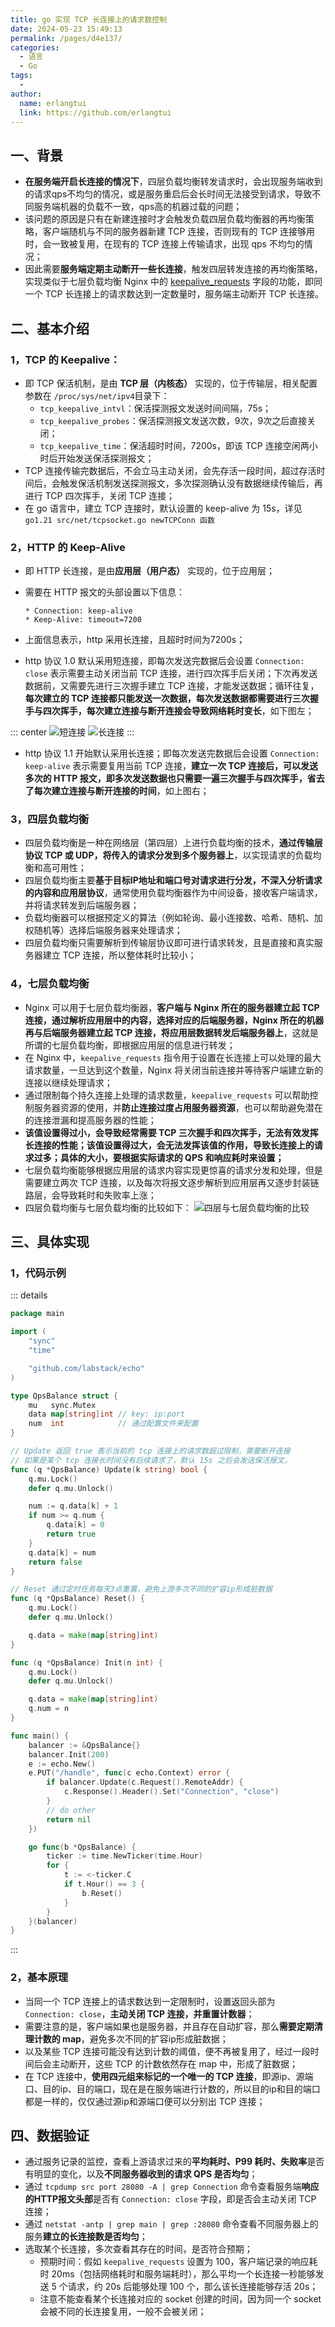 ```yaml
---
title: go 实现 TCP 长连接上的请求数控制
date: 2024-05-23 15:49:13
permalink: /pages/d4e137/
categories:
  - 语言
  - Go
tags:
  - 
author: 
  name: erlangtui
  link: https://github.com/erlangtui
---
```

## 一、背景

* **在服务端开启长连接的情况下**，四层负载均衡转发请求时，会出现服务端收到的请求qps不均匀的情况，或是服务重启后会长时间无法接受到请求，导致不同服务端机器的负载不一致，qps高的机器过载的问题；
* 该问题的原因是只有在新建连接时才会触发负载四层负载均衡器的再均衡策略，客户端随机与不同的服务器新建 TCP 连接，否则现有的 TCP 连接够用时，会一致被复用，在现有的 TCP 连接上传输请求，出现 qps 不均匀的情况；
* 因此需要**服务端定期主动断开一些长连接**，触发四层转发连接的再均衡策略，实现类似于七层负载均衡 Nginx 中的 [keepalive_requests](https://nginx.org/en/docs/http/ngx_http_upstream_module.html#keepalive_requests) 字段的功能，即同一个 TCP 长连接上的请求数达到一定数量时，服务端主动断开 TCP 长连接。

## 二、基本介绍

### 1，TCP 的 Keepalive：

* 即 TCP 保活机制，是由 **TCP 层（内核态）** 实现的，位于传输层，相关配置参数在 `/proc/sys/net/ipv4`目录下：
  * `tcp_keepalive_intvl`：保活探测报文发送时间间隔，75s；
  * `tcp_keepalive_probes`：保活探测报文发送次数，9次，9次之后直接关闭；
  * `tcp_keepalive_time`：保活超时时间，7200s，即该 TCP 连接空闲两小时后开始发送保活探测报文；
* TCP 连接传输完数据后，不会立马主动关闭，会先存活一段时间，超过存活时间后，会触发保活机制发送探测报文，多次探测确认没有数据继续传输后，再进行 TCP 四次挥手，关闭 TCP 连接；
* 在 go 语言中，建立 TCP 连接时，默认设置的 keep-alive 为 15s，详见 `go1.21 src/net/tcpsocket.go newTCPConn 函数`

### 2，HTTP 的 Keep-Alive

* 即 HTTP 长连接，是由**应用层（用户态）** 实现的，位于应用层；
* 需要在 HTTP 报文的头部设置以下信息：

  ```http
  * Connection: keep-alive
  * Keep-Alive: timeout=7200
  ```
* 上面信息表示，http 采用长连接，且超时时间为7200s；
* http 协议 1.0 默认采用短连接，即每次发送完数据后会设置 `Connection: close` 表示需要主动关闭当前 TCP 连接，进行四次挥手后关闭；下次再发送数据前，又需要先进行三次握手建立 TCP 连接，才能发送数据；循环往复，**每次建立的 TCP 连接都只能发送一次数据，每次发送数据都需要进行三次握手与四次挥手，每次建立连接与断开连接会导致网络耗时变长**，如下图左；

::: center
  ![短连接](https://cdn.jsdelivr.net/gh/erlangtui/img-bed@master/go/keep-alive1.54do7ddglco0.jpg) ![长连接](https://cdn.jsdelivr.net/gh/erlangtui/img-bed@master/go/keep-alive2.ifgtpbj6lqo.jpg)
:::

* http 协议 1.1 开始默认采用长连接；即每次发送完数据后会设置 `Connection: keep-alive` 表示需要复用当前 TCP 连接，**建立一次 TCP 连接后，可以发送多次的 HTTP 报文，即多次发送数据也只需要一遍三次握手与四次挥手，省去了每次建立连接与断开连接的时间**，如上图右；

  

### 3，四层负载均衡

* 四层负载均衡是一种在网络层（第四层）上进行负载均衡的技术，**通过传输层协议 TCP 或 UDP，将传入的请求分发到多个服务器上**，以实现请求的负载均衡和高可用性；
* 四层负载均衡主要**基于目标IP地址和端口号对请求进行分发，不深入分析请求的内容和应用层协议**，通常使用负载均衡器作为中间设备，接收客户端请求，并将请求转发到后端服务器；
* 负载均衡器可以根据预定义的算法（例如轮询、最小连接数、哈希、随机、加权随机等）选择后端服务器来处理请求；
* 四层负载均衡只需要解析到传输层协议即可进行请求转发，且是直接和真实服务器建立 TCP 连接，所以整体耗时比较小；

### 4，七层负载均衡

* Nginx 可以用于七层负载均衡器，**客户端与 Nginx 所在的服务器建立起 TCP 连接，通过解析应用层中的内容，选择对应的后端服务器，Nginx 所在的机器再与后端服务器建立起 TCP 连接，将应用层数据转发后端服务器上**，这就是所谓的七层负载均衡，即根据应用层的信息进行转发；
* 在 Nginx 中，`keepalive_requests` 指令用于设置在长连接上可以处理的最大请求数量，一旦达到这个数量，Nginx 将关闭当前连接并等待客户端建立新的连接以继续处理请求；
* 通过限制每个持久连接上处理的请求数量，`keepalive_requests` 可以帮助控制服务器资源的使用，并**防止连接过度占用服务器资源**，也可以帮助避免潜在的连接泄漏和提高服务器的性能；
* **该值设置得过小，会导致经常需要 TCP 三次握手和四次挥手，无法有效发挥长连接的性能；该值设置得过大，会无法发挥该值的作用，导致长连接上的请求过多；具体的大小，要根据实际请求的 QPS 和响应耗时来设置；**
* 七层负载均衡能够根据应用层的请求内容实现更惊喜的请求分发和处理，但是需要建立两次 TCP 连接，以及每次将报文逐步解析到应用层再又逐步封装链路层，会导致耗时和失败率上涨；
* 四层负载均衡与七层负载均衡的比较如下：
  ![四层与七层负载均衡的比较](https://cdn.jsdelivr.net/gh/erlangtui/img-bed@master/go/image.16wbqxysb4yk.jpg)

## 三、具体实现

### 1，代码示例

::: details

```go
package main

import (
	"sync"
	"time"

	"github.com/labstack/echo"
)

type QpsBalance struct {
	mu   sync.Mutex
	data map[string]int // key: ip:port
	num  int            // 通过配置文件来配置
}

// Update 返回 true 表示当前的 tcp 连接上的请求数超过限制，需要断开连接
// 如果是某个 tcp 连接长时间没有后续请求了，默认 15s 之后会发送保活报文，
func (q *QpsBalance) Update(k string) bool {
	q.mu.Lock()
	defer q.mu.Unlock()

	num := q.data[k] + 1
	if num >= q.num {
		q.data[k] = 0
		return true
	}
	q.data[k] = num
	return false
}

// Reset 通过定时任务每天3点重置，避免上游多次不同的扩容ip形成脏数据
func (q *QpsBalance) Reset() {
	q.mu.Lock()
	defer q.mu.Unlock()

	q.data = make(map[string]int)
}

func (q *QpsBalance) Init(n int) {
	q.mu.Lock()
	defer q.mu.Unlock()

	q.data = make(map[string]int)
	q.num = n
}

func main() {
	balancer := &QpsBalance{}
	balancer.Init(200)
	e := echo.New()
	e.PUT("/handle", func(c echo.Context) error {
		if balancer.Update(c.Request().RemoteAddr) {
			c.Response().Header().Set("Connection", "close")
		}
		// do other
		return nil
	})

	go func(b *QpsBalance) {
		ticker := time.NewTicker(time.Hour)
		for {
			t := <-ticker.C
			if t.Hour() == 3 {
				b.Reset()
			}
		}
	}(balancer)
}
```

:::

### 2，基本原理

* 当同一个 TCP 连接上的请求数达到一定限制时，设置返回头部为 `Connection: close`，**主动关闭 TCP 连接，并重置计数器**；
* 需要注意的是，客户端如果也是服务器，并且存在自动扩容，那么**需要定期清理计数的 map**，避免多次不同的扩容ip形成脏数据；
* 以及某些 TCP 连接可能没有达到计数的阈值，便不再被复用了，经过一段时间后会主动断开，这些 TCP 的计数依然存在 map 中，形成了脏数据；
* 在 TCP 连接中，**使用四元组来标记的一个唯一的 TCP 连接**，即源ip、源端口、目的ip、目的端口，现在是在服务端进行计数的，所以目的ip和目的端口都是一样的，仅仅通过源ip和源端口便可以分别出 TCP 连接；

## 四、数据验证

* 通过服务记录的监控，查看上游请求过来的**平均耗时、P99 耗时、失败率**是否有明显的变化，以及**不同服务器收到的请求 QPS 是否均匀**；
* 通过 `tcpdump src port 28080 -A | grep Connection` 命令查看服务端**响应的HTTP报文头部**是否有 `Connection: close` 字段，即是否会主动关闭 TCP 连接；
* 通过 `netstat -antp | grep main | grep :28080` 命令查看不同服务器上的服务**建立的长连接数是否均匀**；
* 选取某个长连接，多次查看其存在的时间，是否符合预期；
  * 预期时间：假如 `keepalive_requests` 设置为 100，客户端记录的响应耗时 20ms（包括网络耗时和服务端耗时），那么平均一个长连接一秒能够发送 5 个请求，约 20s 后能够处理 100 个，那么该长连接能够存活 20s；
  * 注意不能查看某个长连接对应的 socket 创建的时间，因为同一个 socket 会被不同的长连接复用，一般不会被关闭；
